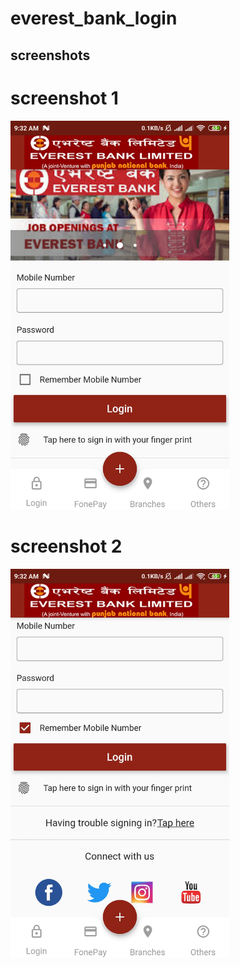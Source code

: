 # everest_bank_login

## screenshots
# screenshot 1
<img src="ss1.jpg" width="350">

# screenshot 2
<img src="ss2.jpg" width="350">

